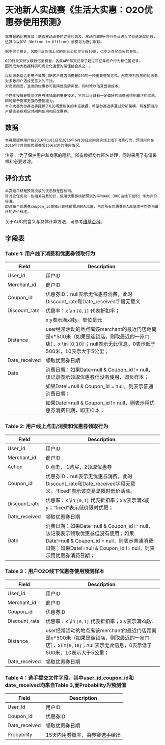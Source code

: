 # 天池新人实战赛《生活大实惠：O2O优惠券使用预测》
```
本赛题的比赛背景：随着移动设备的完善和普及，移动互联网+各行各业进入了高速发展阶段，
这其中以O2O（Online to Offline）消费最为吸引眼球。

据不完全统计，O2O行业估值上亿的创业公司至少有10家，也不乏百亿巨头的身影。

O2O行业天然关联数亿消费者，各类APP每天记录了超过百亿条用户行为和位置记录，
因而成为大数据科研和商业化运营的最佳结合点之一。

以优惠券盘活老用户或吸引新客户进店消费是O2O的一种重要营销方式。然而随机投放的优惠券对多数用户造成无意义的干扰。
对商家而言，滥发的优惠券可能降低品牌声誉，同时难以估算营销成本。 

个性化投放是提高优惠券核销率的重要技术，它可以让具有一定偏好的消费者得到真正的实惠，同时赋予商家更强的营销能力。
本次大赛为参赛选手提供了O2O场景相关的丰富数据，希望参赛选手通过分析建模，精准预测用户是否会在规定时间内使用相应优惠券。
```

## 数据
```
本赛题提供用户在2016年1月1日至2016年6月30日之间真实线上线下消费行为，预测用户在2016年7月领取优惠券后15天以内的使用情况。 
```
注意： 为了保护用户和商家的隐私，所有数据均作匿名处理，同时采用了有偏采样和必要过滤。

## 评价方式
```
本赛题目标是预测投放的优惠券是否核销。
针对此任务及一些相关背景知识，使用优惠券核销预测的平均AUC（ROC曲线下面积）作为评价标准。 
即对每个优惠券coupon_id单独计算核销预测的AUC值，再对所有优惠券的AUC值求平均作为最终的评价标准。 
```
关于AUC的含义与具体计算方法，可参考[维基百科](https://zh.wikipedia.org/wiki/ROC曲线)。

## 字段表

### Table 1: 用户线下消费和优惠券领取行为

Field       |	    Description
------------|------------------
User_id     |   用户ID
Merchant_id |   商户ID
Coupon_id   |   优惠券ID：null表示无优惠券消费，此时Discount_rate和Date_received字段无意义
Discount_rate|   优惠率：x \in `[0,1]` 代表折扣率；
<br/>            |x:y表示满x减y。单位是元
Distance    |   user经常活动的地点离该merchant的最近门店距离是x*500米（如果是连锁店，则取最近的一家门店），x \in [0,10] ；null表示无此信息，0表示低于500米，10表示大于5公里；
Date_received|   领取优惠券日期
Date    |   消费日期：如果Date=null & Coupon_id != null，该记录表示领取优惠券但没有使用，即负样本；
<br/>         |   如果Date!=null & Coupon_id = null，则表示普通消费日期；
<br/>         |   如果Date!=null & Coupon_id != null，则表示用优惠券消费日期，即正样本；

### Table 2: 用户线上点击/消费和优惠券领取行为

Field       |	    Description
------------|------------------
User_id     |   用户ID
Merchant_id |   商户ID
Action      |   0 点击， 1购买，2领取优惠券
Coupon_id   |   优惠券ID：null表示无优惠券消费，此时Discount_rate和Date_received字段无意义。“fixed”表示该交易是限时低价活动。
Discount_rate   |   优惠率：x \in `[0,1]` 代表折扣率；x:y表示满x减y；“fixed”表示低价限时优惠；
Date_received   |   领取优惠券日期
Date    |   消费日期：如果Date=null & Coupon_id != null，该记录表示领取优惠券但没有使用；如果Date!=null & Coupon_id = null，则表示普通消费日期；如果Date!=null & Coupon_id != null，则表示用优惠券消费日期；

### Table 3：用户O2O线下优惠券使用预测样本

Field       |	    Description
------------|------------------
User_id     |   用户ID
Merchant_id |   商户ID
Coupon_id   |   优惠券ID
Discount_rate   |   优惠率：x \in `[0,1]` 代表折扣率；x:y表示满x减y.
Distance    |   user经常活动的地点离该merchant的最近门店距离是x*500米（如果是连锁店，则取最近的一家门店），x\in`[0,10]`；null表示无此信息，0表示低于500米，10表示大于5公里；
Date_received   |   领取优惠券日期

### Table 4：选手提交文件字段，其中user_id,coupon_id和date_received均来自Table 3,而Probability为预测值

Field       |	    Description
------------|------------------
User_id     |     用户ID
Coupon_id   |   优惠券ID
Date_received|   领取优惠券日期
Probability |   15天内用券概率，由参赛选手给出

